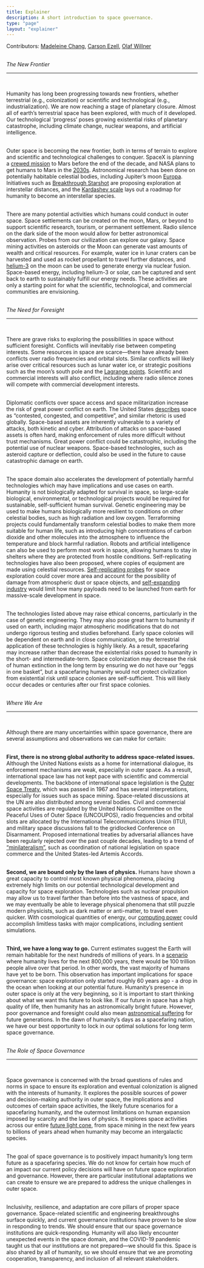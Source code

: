 ```yaml
---
title: Explainer
description: A short introduction to space governance.
type: "page"
layout: "explainer"
---
```


Contributors: [Madeleine Chang](http://madchang.com/), [Carson Ezell](http://carsonezell.com/), [Olaf Willner](https://olafwillner.com/)
</br>
</br>

_The New Frontier_
___
</br>

Humanity has long been progressing towards new frontiers, whether terrestrial (e.g., colonization) or scientific and technological (e.g., industrialization). We are now reaching a stage of planetary closure. Almost all of earth’s terrestrial space has been explored, with much of it developed. Our technological ‘progress’ poses growing existential risks of planetary catastrophe, including climate change, nuclear weapons, and artificial intelligence.
</br>
</br>

Outer space is becoming the new frontier, both in terms of terrain to explore and scientific and technological challenges to conquer. SpaceX is planning a [crewed mission](https://www.spacex.com/media/making_life_multiplanetary_transcript_2017.pdf) to Mars before the end of the decade, and NASA plans to get humans to Mars in the [2030s](https://www.nasa.gov/sites/default/files/files/Emerging_Space_Report.pdf). Astronomical research has been done on potentially habitable celestial bodies, including Jupiter’s moon [Europa](https://en.wikipedia.org/wiki/Europa_(moon)). Initiatives such as [Breakthrough Starshot](https://breakthroughinitiatives.org/research/3) are proposing exploration at interstellar distances, and the [Kardashev scale](https://en.wikipedia.org/wiki/Kardashev_scale) lays out a roadmap for humanity to become an interstellar species.
</br>
</br>

There are many potential activities which humans could conduct in outer space. Space settlements can be created on the moon, Mars, or beyond to support scientific research, tourism, or permanent settlement. Radio silence on the dark side of the moon would allow for better astronomical observation. Probes from our civilization can explore our galaxy. Space mining activities on asteroids or the Moon can generate vast amounts of wealth and critical resources. For example, water ice in lunar craters can be harvested and used as rocket propellant to travel further distances, and [helium-3](https://www.esa.int/Enabling_Support/Preparing_for_the_Future/Space_for_Earth/Energy/Helium-3_mining_on_the_lunar_surface) on the moon can be used to generate energy via nuclear fusion. Space-based energy, including helium-3 or solar, can be captured and sent back to earth to sustainably fulfill our energy needs. These activities are only a starting point for what the scientific, technological, and commercial communities are envisioning.
</br>
</br>

_The Need for Foresight_
___
</br>

There are grave risks to exploring the possibilities in space without sufficient foresight. Conflicts will inevitably rise between competing interests. Some resources in space are scarce—there have already been conflicts over radio frequencies and orbital slots. Similar conflicts will likely arise over critical resources such as lunar water ice, or strategic positions such as the moon’s south pole and the [Lagrange points](https://solarsystem.nasa.gov/resources/754/what-is-a-lagrange-point/). Scientific and commercial interests will also conflict, including where radio silence zones will compete with commercial development interests. 
</br>
</br>

Diplomatic conflicts over space access and space militarization increase the risk of great power conflict on earth. The United States [describes](https://www.spaceforce.mil/Portals/1/Space%20Capstone%20Publication_10%20Aug%202020.pdf) space as “contested, congested, and competitive”, and similar rhetoric is used globally. Space-based assets are inherently vulnerable to a variety of attacks, both kinetic and cyber. Attribution of attacks on space-based assets is often hard, making enforcement of rules more difficult without trust mechanisms. Great power conflict could be catastrophic, including the potential use of nuclear weapons. Space-based technologies, such as asteroid capture or deflection, could also be used in the future to cause catastrophic damage on earth. 
</br>
</br>

The space domain also accelerates the development of potentially harmful technologies which may have implications and use cases on earth. Humanity is not biologically adapted for survival in space, so large-scale biological, environmental, or technological projects would be required for sustainable, self-sufficient human survival. Genetic engineering may be used to make humans biologically more resilient to conditions on other celestial bodies, such as high radiation and low oxygen. Terraforming projects could fundamentally transform celestial bodies to make them more suitable for human life, such as introducing high concentrations of carbon dioxide and other molecules into the atmosphere to influence the temperature and block harmful radiation. Robots and artificial intelligence can also be used to perform most work in space, allowing humans to stay in shelters where they are protected from hostile conditions. Self-replicating technologies have also been proposed, where copies of equipment are made using celestial resources. [Self-replicating probes](https://citeseerx.ist.psu.edu/viewdoc/download?doi=10.1.1.800.5577&rep=rep1&type=pdf) for space exploration could cover more area and account for the possibility of damage from atmospheric dust or space objects, and [self-expanding industry](https://arxiv.org/ftp/arxiv/papers/1612/1612.03238.pdf) would limit how many payloads need to be launched from earth for massive-scale development in space. 
</br>
</br>

The technologies listed above may raise ethical concerns, particularly in the case of genetic engineering. They may also pose great harm to humanity if used on earth, including major atmospheric modifications that do not undergo rigorous testing and studies beforehand. Early space colonies will be dependent on earth and in close communication, so the terrestrial application of these technologies is highly likely. As a result, spacefaring may increase rather than decrease the existential risks posed to humanity in the short- and intermediate-term. Space colonization may decrease the risk of human extinction in the long term by ensuring we do not have our “eggs in one basket”, but a spacefaring humanity would not protect civilization from existential risk until space colonies are self-sufficient. This will likely occur decades or centuries after our first space colonies. 
</br>
</br>

_Where We Are_
___
</br>

Although there are many uncertainties within space governance, there are several assumptions and observations we can make for certain: 
</br>
</br>

**First, there is no strong global authority to address space-related issues.** Although the United Nations exists as a home for international dialogue, its enforcement mechanisms are weak, especially in outer space. As a result, international space law has not kept pace with scientific and commercial developments. The backbone of international space legislation is the [Outer Space Treaty](https://www.unoosa.org/oosa/en/ourwork/spacelaw/treaties/introouterspacetreaty.html), which was passed in 1967 and has several interpretations, especially for issues such as space mining. Space-related discussions at the UN are also distributed among several bodies. Civil and commercial space activities are regulated by the United Nations Committee on the Peaceful Uses of Outer Space (UNCOUPOS), radio frequencies and orbital slots are allocated by the International Telecommunications Union (ITU), and military space discussions fall to the gridlocked Conference on Disarmament. Proposed international treaties by adversarial alliances have been regularly rejected over the past couple decades, leading to a trend of [“minilateralism”](https://www.sciencedirect.com/science/article/pii/S0265964621000370), such as coordination of national legislation on space commerce and the United States-led Artemis Accords. 
</br>
</br>

**Second, we are bound only by the laws of physics.** Humans have shown a great capacity to control most known physical phenomena, placing extremely high limits on our potential technological development and capacity for space exploration. Technologies such as nuclear propulsion may allow us to travel farther than before into the vastness of space, and we may eventually be able to leverage physical phenomena that still puzzle modern physicists, such as dark matter or anti-matter, to travel even quicker. With cosmological quantities of energy, our [computing power](https://www.nickbostrom.com/astronomical/waste.html) could accomplish limitless tasks with major complications, including sentient simulations.
</br>
</br>

**Third, we have a long way to go.** Current estimates suggest the Earth will remain habitable for the next hundreds of millions of years. In a [scenario](https://ourworldindata.org/longtermism) where humanity lives for the next 800,000 years, there would be 100 trillion people alive over that period. In other words, the vast majority of humans have yet to be born. This observation has important implications for space governance: space exploration only started roughly 60 years ago - a drop in the ocean when looking at our potential future. Humanity’s presence in outer space is only at the very beginning, so it is important to start thinking about what we want this future to look like. If our future in space has a high quality of life, then humanity has an astronomically bright future. However, poor governance and foresight could also mean [astronomical suffering](https://longtermrisk.org/risks-of-astronomical-future-suffering/) for future generations. In the dawn of humanity’s days as a spacefaring nation, we have our best opportunity to lock in our optimal solutions for long term space governance.
</br>
</br>

_The Role of Space Governance_
___
</br>

Space governance is concerned with the broad questions of rules and norms in space to ensure its exploration and eventual colonization is aligned with the interests of humanity. It explores the possible sources of power and decision-making authority in outer space, the implications and outcomes of certain space activities, the likely future scenarios for a spacefaring humanity, and the outermost limitations on human expansion imposed by scarcity and the laws of physics. It explores space activities across our entire [future light cone](https://en.wikipedia.org/wiki/Light_cone), from space mining in the next few years to billions of years ahead when humanity may become an intergalactic species. 
</br>
</br>

The goal of space governance is to positively impact humanity’s long term future as a spacefaring species. We do not know for certain how much of an impact our current policy decisions will have on future space exploration and governance. However, there are particular institutional adaptations we can create to ensure we are prepared to address the unique challenges in outer space. 
</br>
</br>

Inclusivity, resilience, and adaptation are core pillars of proper space governance. Space-related scientific and engineering breakthroughs surface quickly, and current governance institutions have proven to be slow in responding to trends. We should ensure that our space governance institutions are quick-responding. Humanity will also likely encounter unexpected events in the space domain, and the COVID-19 pandemic taught us that our institutions are not prepared—we should fix this. Space is also shared by all of humanity, so we should ensure that we are promoting cooperation, transparency, and inclusion of all relevant stakeholders. 